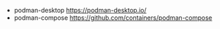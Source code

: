 * podman-desktop https://podman-desktop.io/
* podman-compose https://github.com/containers/podman-compose
